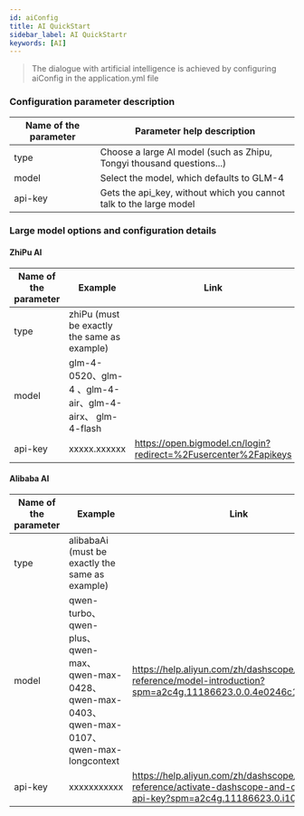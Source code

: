 ```yaml
---
id: aiConfig
title: AI QuickStart  
sidebar_label: AI QuickStartr
keywords: [AI]
---
```


> The dialogue with artificial intelligence is achieved by configuring aiConfig in the application.yml file

### Configuration parameter description

| Name of the parameter | Parameter help description                       |
|-----------------------|------------------------------|
| type                  | Choose a large AI model (such as Zhipu, Tongyi thousand questions...)|
| model                 | Select the model, which defaults to GLM-4                     |
| api-key               | Gets the api_key, without which you cannot talk to the large model |

### Large model options and configuration details

#### ZhiPu AI

| Name of the parameter          | Example                                             | Link                                                          |
|--------------|-----------------------------------------------------|---------------------------------------------------------------|
| type | zhiPu (must be exactly the same as example)                                   |                                                               |
| model | glm-4-0520、glm-4 、glm-4-air、glm-4-airx、 glm-4-flash |                                                               |
| api-key  | xxxxx.xxxxxx                                        | https://open.bigmodel.cn/login?redirect=%2Fusercenter%2Fapikeys |

#### Alibaba AI

| Name of the parameter          | Example                                                                                      | Link                                                          |
|--------------|----------------------------------------------------------------------------------------------|---------------------------------------------------------------|
| type | alibabaAi (must be exactly the same as example)                                              |                                                               |
| model | qwen-turbo、qwen-plus、qwen-max、qwen-max-0428、qwen-max-0403、qwen-max-0107、qwen-max-longcontext |  https://help.aliyun.com/zh/dashscope/developer-reference/model-introduction?spm=a2c4g.11186623.0.0.4e0246c1RQFKMH                                  |
| api-key  | xxxxxxxxxxx                                                                                  |https://help.aliyun.com/zh/dashscope/developer-reference/activate-dashscope-and-create-an-api-key?spm=a2c4g.11186623.0.i10|



